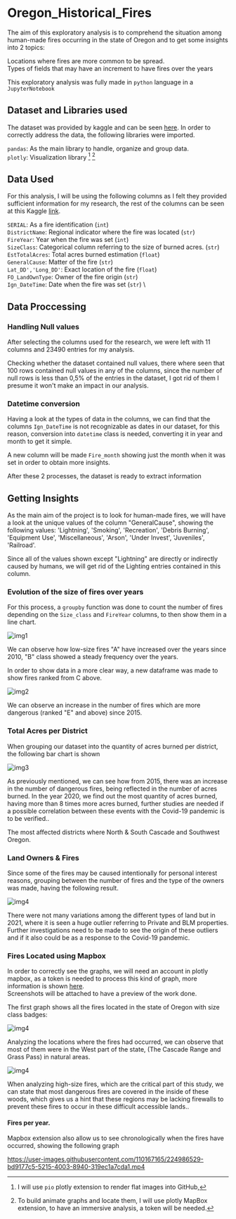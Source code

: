 # Oregon_Historical_Fires

The aim of this exploratory analysis is to comprehend the situation among human-made fires occurring in the state of Oregon and to get some insights into 2 topics:

Locations where fires are more common to be spread. \
Types of fields that may have an increment to have fires over the years

This exploratory analysis was fully made in ``python`` language in a ``JupyterNotebook``

## Dataset and Libraries used

The dataset was provided by kaggle and can be seen [here](https://www.kaggle.com/datasets/mattop/fire-occurrence-and-cause-data-2000-2022). In order to correctly address the data, the following libraries were imported.

``pandas``: As the main library to handle, organize and group data. \
``plotly``: Visualization library [^1] [^2]

[^1]: I will use ``pio`` plotly extension to render flat images into GitHub,  
[^2]: To build animate graphs and locate them, I will use plotly MapBox extension, to have an immersive analysis, a token will be needed.


## Data Used

For this analysis, I will be using the following columns as I felt they provided sufficient information for my research, the rest of the columns can be seen at this Kaggle [link](https://www.kaggle.com/datasets/mattop/fire-occurrence-and-cause-data-2000-2022).

`SERIAL`: As a fire identification (``int``) \
`DistrictName`: Regional indicator where the fire was located (``str``) \
`FireYear`: Year when the fire was set (``int``) \
`SizeClass`: Categorical column referring to the size of burned acres. (``str``) \
`EstTotalAcres`: Total acres burned estimation (``float``) \
`GeneralCause`: Matter of the fire (``str``)\
`Lat_DD','Long_DD'`: Exact location of the fire (``float``) \
`FO_LandOwnType`: Owner of the fire origin (``str``) \
`Ign_DateTime`: Date when the fire was set (``str``) \
 

## Data Proccessing
### Handling Null values

After selecting the columns used for the research, we were left with 11 columns and 23490 entries for my analysis.

Checking whether the dataset contained null values, there where seen that 100 rows contained null values in any of the columns, since the number of null rows is less than 0,5% of the entries in the dataset, I got rid of them I presume it won't make an impact in our analysis. 


### Datetime conversion
 
Having a look at the types of data in the columns, we can find that the columns `Ign_DateTime` is not recognizable as dates in our dataset, for this reason, conversion into ``datetime`` class is needed, converting it in year and month to get it simple.

A new column will be made ``Fire_month`` showing just the month when it was set in order to obtain more insights.

After these 2 processes, the dataset is ready to extract information

## Getting Insights

As the main aim of the project is to look for human-made fires, we will have a look at the unique values of the column "GeneralCause", showing the following values: 'Lightning', 'Smoking', 'Recreation', 'Debris Burning',
       'Equipment Use', 'Miscellaneous', 'Arson', 'Under Invest',
       'Juveniles', 'Railroad'.
       
Since all of the values shown except "Lightning" are directly or indirectly caused by humans, we will get rid of the Lighting entries contained in this column.

### Evolution of the size of fires over years

For this process, a `groupby` function was done to count the number of fires depending on the `Size_class` and `FireYear` columns, to then show them in a line chart.

![img1](https://github.com/NotCorrectlyDonated/Oregon_Historical_Fires/blob/main/data/img1.PNG)

We can observe how low-size fires "A" have increased over the years since 2010, "B" class showed a steady frequency over the years.


In order to show data in a more clear way, a new dataframe was made to show fires ranked from C above.

![img2](https://github.com/NotCorrectlyDonated/Oregon_Historical_Fires/blob/main/data/img2.PNG)


We can observe an increase in the number of fires which are more dangerous (ranked "E" and above) since 2015.

### Total Acres per District

When grouping our dataset into the quantity of acres burned per district, the following bar chart is shown


![img3](https://github.com/NotCorrectlyDonated/Oregon_Historical_Fires/blob/main/data/img3.PNG)


As previously mentioned, we can see how from 2015, there was an increase in the number of dangerous fires, being reflected in the number of acres burned. In the year 2020, we find out the most quantity of acres burned, having more than 8 times more acres burned, further studies are needed if a possible correlation between these events with the Covid-19 pandemic is to be verified..

The most affected districts where North & South Cascade and Southwest Oregon.


### Land Owners & Fires

Since some of the fires may be caused intentionally for personal interest reasons, grouping between the number of fires and the type of the owners was made, having the following result.


![img4](https://github.com/NotCorrectlyDonated/Oregon_Historical_Fires/blob/main/data/img4.PNG)


There were not many variations among the different types of land but in 2021, where it is seen a huge outlier referring to Private and BLM properties. Further investigations need to be made to see the origin of these outliers and if it also could be as a response to the Covid-19 pandemic. 


### Fires Located using Mapbox

In order to correctly see the graphs, we will need an account in plotly mapbox, as a token is needed to process this kind of graph, more information is shown [here](https://plotly.com/chart-studio-help/make-a-mapbox-map/). \
Screenshots will be attached to have a preview of the work done.

The first graph shows all the fires located in the state of Oregon with size class badges:

![img4](https://github.com/NotCorrectlyDonated/Oregon_Historical_Fires/blob/main/data/all_fires.PNG)

Analyzing the locations where the fires had occurred, we can observe that most of them were in the West part of the state, (The Cascade Range and Grass Pass) in natural areas. 

![img4](https://github.com/NotCorrectlyDonated/Oregon_Historical_Fires/blob/main/data/danger_fires.PNG)

When analyzing high-size fires, which are the critical part of this study, we can state that most dangerous fires are covered in the inside of these woods, which gives us a hint that these regions may be lacking firewalls to prevent these fires to occur in these difficult accessible lands..

       
#### Fires per year.

Mapbox extension also allow us to see chronologically when the fires have occurred, showing the following graph





https://user-images.githubusercontent.com/110167165/224986529-bd9177c5-5215-4003-8940-319ec1a7cda1.mp4



